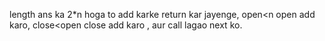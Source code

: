 length ans ka 2*n hoga to add karke return kar jayenge, open<n open add karo, close<open close add karo , aur call lagao next ko.